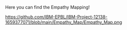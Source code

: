 Here you can find the Empathy Mapping!

https://github.com/IBM-EPBL/IBM-Project-12138-1659377071/blob/main/Empathy_Map/Empathy_Map.png